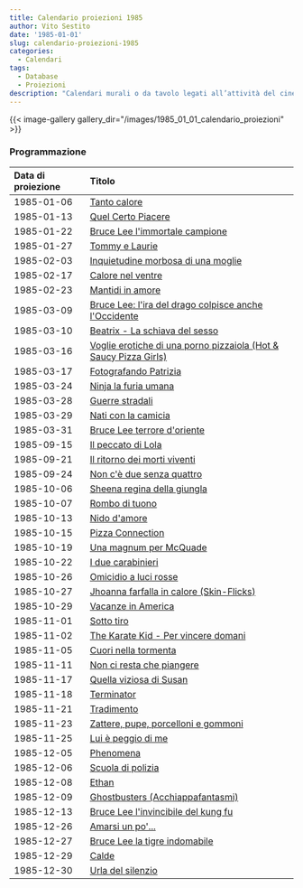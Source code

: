 ```yaml
---
title: Calendario proiezioni 1985
author: Vito Sestito
date: '1985-01-01'
slug: calendario-proiezioni-1985
categories:
  - Calendari
tags:
  - Database
  - Proiezioni
description: "Calendari murali o da tavolo legati all’attività del cinema. Indicano la data di proiezione e il titolo dei film, insieme agli incassi registrati."
---
```


{{< image-gallery gallery_dir="/images/1985_01_01_calendario_proiezioni" >}}

### Programmazione

|Data di proiezione |Titolo                                                           |
|:------------------|:----------------------------------------------------------------|
|1985-01-06         |[Tanto calore](https://www.imdb.com/title/tt0210323/)            |
|1985-01-13         |[Quel Certo Piacere](https://www.imdb.com/title/tt0218172/)      |
|1985-01-22         |[Bruce Lee l'immortale campione](https://www.imdb.com/title/tt0165741/)|
|1985-01-27         |[Tommy e Laurie](https://www.imdb.com/title/tt0197022/)          |
|1985-02-03         |[Inquietudine morbosa di una moglie](https://www.imdb.com/title/tt1407301/)|
|1985-02-17         |[Calore nel ventre](https://www.imdb.com/title/tt0288704/)       |
|1985-02-23         |[Mantidi in amore](https://www.imdb.com/title/tt0078821/)        |
|1985-03-09         |[Bruce Lee: l'ira del drago colpisce anche l'Occidente](https://www.imdb.com/title/tt0165117/)|
|1985-03-10         |[Beatrix - La schiava del sesso](https://www.imdb.com/title/tt0202818/)|
|1985-03-16         |[Voglie erotiche di una porno pizzaiola (Hot & Saucy Pizza Girls)](https://www.imdb.com/title/tt0127113/)|
|1985-03-17         |[Fotografando Patrizia](https://www.imdb.com/title/tt0089163/)   |
|1985-03-24         |[Ninja la furia umana](https://www.imdb.com/title/tt0086192/)    |
|1985-03-28         |[Guerre stradali](https://www.imdb.com/title/tt0084616/)         |
|1985-03-29         |[Nati con la camicia](https://www.imdb.com/title/tt0085601/)     |
|1985-03-31         |[Bruce Lee terrore d'oriente](https://www.imdb.com/title/tt0201175/)|
|1985-09-15         |[Il peccato di Lola](https://www.imdb.com/title/tt0089790/)      |
|1985-09-21         |[Il ritorno dei morti viventi](https://www.imdb.com/title/tt0089907/)|
|1985-09-24         |[Non c'è due senza quattro](https://www.imdb.com/title/tt0087481/)|
|1985-10-06         |[Sheena regina della giungla](https://www.imdb.com/title/tt0088103/)|
|1985-10-07         |[Rombo di tuono](https://www.imdb.com/title/tt0087727/)          |
|1985-10-13         |[Nido d'amore](https://www.imdb.com/title/tt0212259/)            |
|1985-10-15         |[Pizza Connection](https://www.imdb.com/title/tt0089813/)        |
|1985-10-19         |[Una magnum per McQuade](https://www.imdb.com/title/tt0085862/)  |
|1985-10-22         |[I due carabinieri](https://www.imdb.com/title/tt0087181/)       |
|1985-10-26         |[Omicidio a luci rosse](https://www.imdb.com/title/tt0086984/)   |
|1985-10-27         |[Jhoanna farfalla in calore (Skin-Flicks)](https://www.imdb.com/title/tt0079913/)|
|1985-10-29         |[Vacanze in America](https://www.imdb.com/title/tt0090247/)      |
|1985-11-01         |[Sotto tiro](https://www.imdb.com/title/tt0086510/)              |
|1985-11-02         |[The Karate Kid - Per vincere domani](https://www.imdb.com/title/tt0087538/)|
|1985-11-05         |[Cuori nella tormenta](https://www.imdb.com/title/tt0144155/)    |
|1985-11-11         |[Non ci resta che piangere](https://www.imdb.com/title/tt0087814/)|
|1985-11-17         |[Quella viziosa di Susan](https://www.imdb.com/title/tt0206874/) |
|1985-11-18         |[Terminator](https://www.imdb.com/title/tt0088247/)              |
|1985-11-21         |[Tradimento](https://www.imdb.com/title/tt0084812/)              |
|1985-11-23         |[Zattere, pupe, porcelloni e gommoni](https://www.imdb.com/title/tt0088333/)|
|1985-11-25         |[Lui è peggio di me](https://www.imdb.com/title/tt0087653/)      |
|1985-12-05         |[Phenomena](https://www.imdb.com/title/tt0087909/)               |
|1985-12-06         |[Scuola di polizia](https://www.imdb.com/title/tt0087928/)       |
|1985-12-08         |[Ethan](https://www.imdb.com/title/tt0303977/)                   |
|1985-12-09         |[Ghostbusters (Acchiappafantasmi)](https://www.imdb.com/title/tt0087332/)|
|1985-12-13         |[Bruce Lee l'invincibile del kung fu](https://www.imdb.com/title/tt0081216/)|
|1985-12-26         |[Amarsi un po'...](https://www.imdb.com/title/tt0086881/)        |
|1985-12-27         |[Bruce Lee la tigre indomabile](https://www.imdb.com/title/tt0075167/)|
|1985-12-29         |[Calde](https://www.imdb.com/title/tt4290202/)                   |
|1985-12-30         |[Urla del silenzio](https://www.imdb.com/title/tt0087553/)       |
